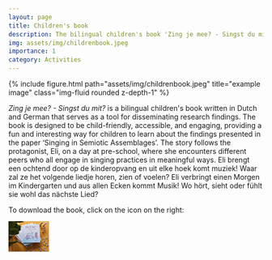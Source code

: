 ```yaml
---
layout: page
title: Children's book
description: The bilingual children's book 'Zing je mee? - Singst du mit?', written in Dutch and German, serves as a tool for disseminating research findings.
img: assets/img/childrenbook.jpeg
importance: 1
category: Activities
---
```

<div class="row">
    <div class="col-sm mt-3 mt-md-0">
        {% include figure.html path="assets/img/childrenbook.jpeg" title="example image" class="img-fluid rounded z-depth-1" %}
    </div>
</div>
<div class="caption">
</div>

*Zing je mee? - Singst du mit?* is a bilingual children's book written in Dutch and German that serves as a tool for disseminating research findings. The book is designed to be child-friendly, accessible, and engaging, providing a fun and interesting way for children to learn about the findings presented in the paper ‘Singing in Semiotic Assemblages’. The story follows the protagonist, Eli, on a day at pre-school, where she encounters different peers who all engage in singing practices in meaningful ways. 
Eli brengt een ochtend door op de kinderopvang en uit elke hoek komt muziek! Waar zal ze het volgende liedje horen, zien of voelen? Eli verbringt einen Morgen im Kindergarten und aus allen Ecken kommt Musik! Wo hört, sieht oder fühlt sie wohl das nächste Lied?

<!-- Place PDF download link at the top right. -->

To download the book, click on the icon on the right:
<div class="row" style="margin-bottom: q.5em;">
	<a class="ml-auto mr-2" href="/assets/pdf/Zingjemee_Singstdumit_Publicversion.pdf" target="_blank">
	  <img height="60px" src="/assets/img/childrenbook.jpeg">
	</a>
</div>

